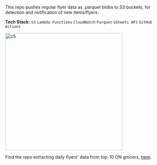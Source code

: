 This repo pushes regular flyer data as .parquet blobs to S3 buckets, for detection and notification of new items/flyers. <br>

<b>Tech Stack:</b> ```S3``` ```Lambda Functions``` ```CloudWatch``` ```Parquet``` ```GSheets API``` ```GitHub Actions``` <br>

<img width="380" alt="c5" src="https://github.com/user-attachments/assets/755b9487-aad9-46f9-919b-3b5b76854934"><br>

Find the repo extracting daily flyers' data from top-10 ON grocers, [here](https://github.com/shithi30/Canada_Grocery_Flyer_Analytics).
